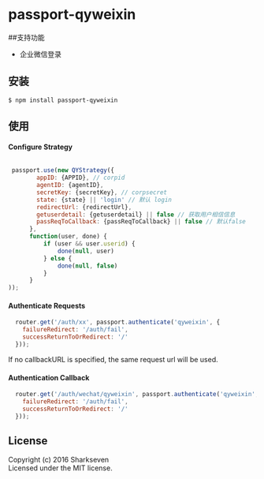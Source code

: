 # passport-qyweixin


##支持功能

* 企业微信登录

## 安装

    $ npm install passport-qyweixin

## 使用
#### Configure  Strategy

```js

 passport.use(new QYStrategy({
        appID: {APPID}, // corpid
        agentID: {agentID},
        secretKey: {secretKey}, // corpsecret
        state: {state} || 'login' // 默认 login
        redirectUrl: {redirectUrl},
        getuserdetail: {getuserdetail} || false // 获取用户相信信息
        passReqToCallback: {passReqToCallback} || false // 默认false
      },
      function(user, done) {
          if (user && user.userid) {
              done(null, user)
          } else {
              done(null, false)
          }
      }
));

```

#### Authenticate Requests

```js
  router.get('/auth/xx', passport.authenticate('qyweixin', {
    failureRedirect: '/auth/fail',
    successReturnToOrRedirect: '/'
  }));
```


If no callbackURL is specified, the same request url will be used.

#### Authentication Callback

```js
  router.get('/auth/wechat/qyweixin', passport.authenticate('qyweixin', {
    failureRedirect: '/auth/fail',
    successReturnToOrRedirect: '/'
  }));
```

## License

Copyright (c) 2016 Sharkseven  
Licensed under the MIT license.
